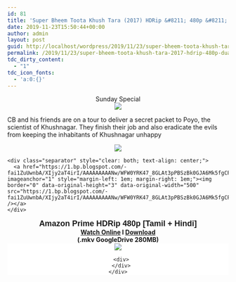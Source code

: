 ```yaml
---
id: 81
title: 'Super Bheem Toota Khush Tara (2017) HDRip &#8211; 480p &#8211; Dual Aud [Tamil + Hindi] &#8211; x264 &#8211; 250MB'
date: 2019-11-23T15:50:44+00:00
author: admin
layout: post
guid: http://localhost/wordpress/2019/11/23/super-bheem-toota-khush-tara-2017-hdrip-480p-dual-aud-tamil-hindi-x264-250mb/
permalink: /2019/11/23/super-bheem-toota-khush-tara-2017-hdrip-480p-dual-aud-tamil-hindi-x264-250mb/
tdc_dirty_content:
  - "1"
tdc_icon_fonts:
  - 'a:0:{}'
---
```

<div dir="ltr" style="text-align: left;" trbidi="on">
  <div class="separator" style="clear: both; text-align: center;">
    Sunday Special
  </div>
  
  <div class="separator" style="clear: both; text-align: center;">
    <a href="https://1.bp.blogspot.com/-_R8uRuEFxO4/XdAie2ebEuI/AAAAAAAAA1s/DOZWDt9Y_gAiTf2FvbLsojZgFJD3EMVPwCLcBGAsYHQ/s1600/image.jpg" imageanchor="1" style="margin-left: 1em; margin-right: 1em;"><img border="0" data-original-height="415" data-original-width="739" src="https://1.bp.blogspot.com/-_R8uRuEFxO4/XdAie2ebEuI/AAAAAAAAA1s/DOZWDt9Y_gAiTf2FvbLsojZgFJD3EMVPwCLcBGAsYHQ/s1600/image.jpg" /></a>
  </div>
  
  <p>
    CB and his friends are on a tour to deliver a secret packet to Poyo, the scientist of Khushnagar. They finish their job and also eradicate the evils from keeping the inhabitants of Khushnagar unhappy
  </p>
  
  <div>
    <div class="separator" style="clear: both; text-align: center;">
      <a href="https://1.bp.blogspot.com/-k65POI1PBU4/XJ-DPWzpvkI/AAAAAAAAAag/d-DJiJNifeI8jyqs_e9XhUwmMhi3PjKPgCPcBGAYYCw/s1600/ezgif-4-b0c2339f90.gif" imageanchor="1" style="margin-left: 1em; margin-right: 1em;"><img border="0" data-original-height="36" data-original-width="168" src="https://1.bp.blogspot.com/-k65POI1PBU4/XJ-DPWzpvkI/AAAAAAAAAag/d-DJiJNifeI8jyqs_e9XhUwmMhi3PjKPgCPcBGAYYCw/s1600/ezgif-4-b0c2339f90.gif" /></a>
    </div>
    
    <div class="separator" style="clear: both; text-align: center;">
      <a href="https://1.bp.blogspot.com/-fai1ZuUwnbA/XIjy2aT4irI/AAAAAAAAANw/WFW0YRK47_8GLAt3pPBSzBk0GJA6Mk5fgCPcBGAYYCw/s1600/torrborder.gif" imageanchor="1" style="margin-left: 1em; margin-right: 1em;"><img border="0" data-original-height="3" data-original-width="500" src="https://1.bp.blogspot.com/-fai1ZuUwnbA/XIjy2aT4irI/AAAAAAAAANw/WFW0YRK47_8GLAt3pPBSzBk0GJA6Mk5fgCPcBGAYYCw/s1600/torrborder.gif" /></a>
    </div>
  </div>
  
  <div style="text-align: center;">
    <b style="font-family: arial, helvetica, sans-serif; font-size: large;">Amazon Prime HDRip 480p [Tamil + Hindi]</b>
  </div>
  
  <div style="text-align: center;">
    <span style="font-family: "arial" , "helvetica" , sans-serif; font-size: large;"><b><a href="https://drive.google.com/open?id=1i2ld93Er1Dv6bSvxrNvU-K4p6r6xovQW">Watch Online</a>&nbsp;I&nbsp;<a href="https://drive.google.com/open?id=1i2ld93Er1Dv6bSvxrNvU-K4p6r6xovQW">Download</a></b></span>
  </div>
  
  <div style="text-align: center;">
    <span style="font-family: "arial" , "helvetica" , sans-serif; font-size: large;"><b>(.mkv GoogleDrive 280MB)</b></span>
  </div>
  
  <div style="text-align: center;">
    <div style="background-color: white; color: #222222; font-family: arial, sans-serif;">
      <div style="font-size: 14px;">
        <a href="https://1.bp.blogspot.com/-fai1ZuUwnbA/XIjy2aT4irI/AAAAAAAAANw/WFW0YRK47_8GLAt3pPBSzBk0GJA6Mk5fgCPcBGAYYCw/s1600/torrborder.gif" imageanchor="1" style="margin-left: 1em; margin-right: 1em;"><img border="0" data-original-height="3" data-original-width="500" src="https://1.bp.blogspot.com/-fai1ZuUwnbA/XIjy2aT4irI/AAAAAAAAANw/WFW0YRK47_8GLAt3pPBSzBk0GJA6Mk5fgCPcBGAYYCw/s1600/torrborder.gif" /></a>
      </div>
      
      <div>
      </div>
    </div>
  </div>
</div>